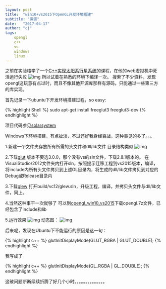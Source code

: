 ```yaml
---
layout: post
title:  "win10+vs2015下OpenGL开发环境搭建"
subtitle: "操蛋"
date:   "2017-04-17" 
author: "cj"
tags:
    opengl
    c++
    vs
    windows
    linux
---
```


之前在实验楼学了一个[C++实现太阳系行星系统](https://www.shiyanlou.com/courses/558)的课程，在他的web虚拟机中死活运行失败
![img](http://os07mvnhm.bkt.clouddn.com/solar_system_execute_error.png)
所以试着在熟悉的环境下编译一次。
搜索了不少资料，发现opengl这玩意有点过时，而且不像其他开源库那样有源码，只能通过一些第三方的库实现。

首先记录一下ubuntu下开发环境搭建过程，so easy:

{% highlight Shell %}
sudo apt-get install freeglut3 freeglut3-dev
{% endhighlight %}

项目代码参见[solarsystem](https://github.com/captainwong/shiyanlou_cpp/tree/master/solarsystem)

Windows下环境搭建，有点扯淡，不过还好我身经百战，这种事见的多了。。。

1.新建一个文件夹存放所有所需的头文件和dll/lib文件
目录结构类似
![img](http://os07mvnhm.bkt.clouddn.com/opengl_file_structure.png)

2.下载[glut](http://freeglut.sourceforge.net/index.php#download)
版本不要选3.0.0，那个没有vs的sln文件，下载2.8.1版本的。
在VisualStudio/2012文件夹内打开sln，按照提示迁移工程到vs2015版本，编译，将include内所有头文件拷贝到上述GL目录内，将生成的dll/lib文件拷贝到对应的Debug或Release目录内

3.下载[glew](http://glew.sourceforge.net/)
打开build/vc12/glew.sln，升级工程，编译，并拷贝头文件与dll/lib文件，同上。

4.当然这种事干一次就够了
可以到[opengl_win10_vs2015](https://github.com/captainwong/opengl_win10_vs2015)下载opengl.7z文件，已经包含了include和lib

5.运行效果
![img](http://os07mvnhm.bkt.clouddn.com/solar_system.png)
动态图：
![img](http://os07mvnhm.bkt.clouddn.com/solar_system.gif)

后来呢，发现在Ubuntu下不能运行的原因是这一句：

{% highlight c++ %}
glutInitDisplayMode(GLUT_RGBA | GLUT_DOUBLE);
{% endhighlight %}

我写成了

{% highlight c++ %}
glutInitDisplayMode(GL_RGBA | GL_DOUBLE);
{% endhighlight %}

这破问题断断续续折腾了好几个小时。。。。。。。。。。。。。。


